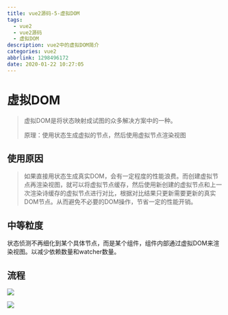 ```yaml
---
title: vue2源码-5-虚拟DOM
tags:
  - vue2
  - vue2源码
  - 虚拟DOM
description: vue2中的虚拟DOM简介
categories: vue2
abbrlink: 1298496172
date: 2020-01-22 10:27:05
---
```


# 虚拟DOM

> 虚拟DOM是将状态映射成试图的众多解决方案中的一种。
>
> 原理：使用状态生成虚拟的节点，然后使用虚拟节点渲染视图

## 使用原因

> 如果直接用状态生成真实DOM，会有一定程度的性能浪费。而创建虚拟节点再渲染视图，就可以将虚拟节点缓存，然后使用新创建的虚拟节点和上一次渲染诗缓存的虚拟节点进行对比，根据对比结果只更新需要更新的真实DOM节点。从而避免不必要的DOM操作，节省一定的性能开销。

## 中等粒度

状态侦测不再细化到某个具体节点，而是某个组件，组件内部通过虚拟DOM来渲染视图。以减少依赖数量和watcher数量。

## 流程

![](http://img.chensenran.top/1579662555079.png)

![](http://img.chensenran.top/1579662600563.png)

